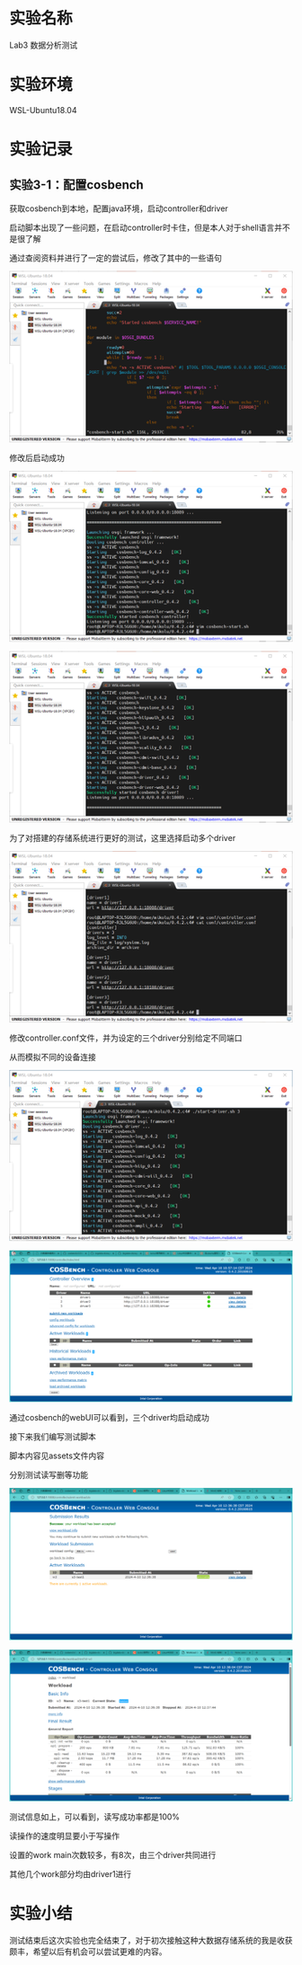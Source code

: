 # 实验名称

Lab3 数据分析测试

# 实验环境

WSL-Ubuntu18.04

# 实验记录

## 实验3-1：配置cosbench

获取cosbench到本地，配置java环境，启动controller和driver

启动脚本出现了一些问题，在启动controller时卡住，但是本人对于shell语言并不是很了解

通过查阅资料并进行了一定的尝试后，修改了其中的一些语句

![alt](./figure/解决cosbench无法启动的问题.png)

修改后启动成功

![alt](./figure/controller启动成功.png)

![alt](./figure/driver启动成功.png)

为了对搭建的存储系统进行更好的测试，这里选择启动多个driver

![alt](./figure/配置多个driver.png)

修改controller.conf文件，并为设定的三个driver分别给定不同端口

从而模拟不同的设备连接

![alt](./figure/启动多个driver.png)

![alt](./figure/多个driver启动成功.png)

通过cosbench的webUI可以看到，三个driver均启动成功

接下来我们编写测试脚本

脚本内容见assets文件内容

分别测试读写删等功能

![alt](./figure/编写测试脚本并上传.png)

![alt](./figure/测试信息.png)

测试信息如上，可以看到，读写成功率都是100%

读操作的速度明显要小于写操作

设置的work main次数较多，有8次，由三个driver共同进行

其他几个work部分均由driver1进行





# 实验小结

测试结束后这次实验也完全结束了，对于初次接触这种大数据存储系统的我是收获颇丰，希望以后有机会可以尝试更难的内容。
